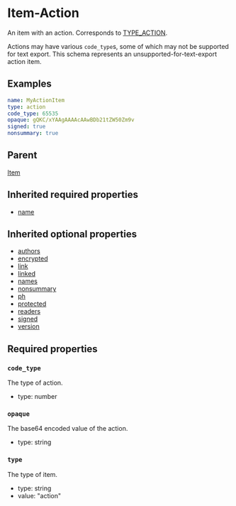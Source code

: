 <!--
   Copyright 2023 HCL America, Inc.

   Licensed under the Apache License, Version 2.0 (the "License"); you may not
   use this file except in compliance with the License. You may obtain a copy of
   the License at

       http://www.apache.org/licenses/LICENSE-2.0

   Unless required by applicable law or agreed to in writing, software
   distributed under the License is distributed on an "AS IS" BASIS, WITHOUT
   WARRANTIES OR CONDITIONS OF ANY KIND, either express or implied. See the
   License for the specific language governing permissions and limitations under
   the License.
-->

# Item-Action

An item with an action. Corresponds to
[TYPE_ACTION](https://opensource.hcltechsw.com/domino-c-api-docs/reference/Symb/TYPE_xxx/).

Actions may have various `code_type`s, some of which may not be supported for
text export. This schema represents an unsupported-for-text-export action item.

## Examples
```yaml
name: MyActionItem
type: action
code_type: 65535
opaque: gQKC/xYAAgAAAAcAAwBDb21tZW50Zm9v
signed: true
nonsummary: true
```

## Parent
[Item](./item-v1.md)

## Inherited required properties
* [name](./item-v1.md#name)

## Inherited optional properties
* [authors](./item-v1.md#authors)
* [encrypted](./item-v1.md#encrypted)
* [link](./item-v1.md#link)
* [linked](./item-v1.md#linked)
* [names](./item-v1.md#names)
* [nonsummary](./item-v1.md#nonsummary)
* [ph](./item-v1.md#ph)
* [protected](./item-v1.md#protected)
* [readers](./item-v1.md#readers)
* [signed](./item-v1.md#signed)
* [version](./item-v1.md#version)

## Required properties

### `code_type`
The type of action.
* type: number

### `opaque`
The base64 encoded value of the action.
* type: string

### `type`
The type of item.
* type: string
* value: "action"
